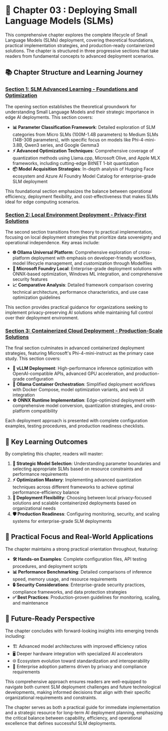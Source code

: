 # 🚀 Chapter 03 : Deploying Small Language Models (SLMs)

This comprehensive chapter explores the complete lifecycle of Small Language Models (SLMs) deployment, covering theoretical foundations, practical implementation strategies, and production-ready containerized solutions. The chapter is structured in three progressive sections that take readers from fundamental concepts to advanced deployment scenarios.

## 📚 Chapter Structure and Learning Journey

### **[Section 1: SLM Advanced Learning - Foundations and Optimization](./01.SLMAdvancedLearning.md)**
The opening section establishes the theoretical groundwork for understanding Small Language Models and their strategic importance in edge AI deployments. This section covers:

- **📊 Parameter Classification Framework**: Detailed exploration of SLM categories from Micro SLMs (100M-1.4B parameters) to Medium SLMs (14B-30B parameters), with specific focus on models like Phi-4-mini-3.8B, Qwen3 series, and Google Gemma3
- **⚡ Advanced Optimization Techniques**: Comprehensive coverage of quantization methods using Llama.cpp, Microsoft Olive, and Apple MLX frameworks, including cutting-edge BitNET 1-bit quantization
- **📦 Model Acquisition Strategies**: In-depth analysis of Hugging Face ecosystem and Azure AI Foundry Model Catalog for enterprise-grade SLM deployment

This foundational section emphasizes the balance between operational efficiency, deployment flexibility, and cost-effectiveness that makes SLMs ideal for edge computing scenarios.

### **[Section 2: Local Environment Deployment - Privacy-First Solutions](./02.DeployingSLMinLocalEnv.md)**
The second section transitions from theory to practical implementation, focusing on local deployment strategies that prioritize data sovereignty and operational independence. Key areas include:

- **🌐 Ollama Universal Platform**: Comprehensive exploration of cross-platform deployment with emphasis on developer-friendly workflows, model lifecycle management, and customization through Modelfiles
- **🏢 Microsoft Foundry Local**: Enterprise-grade deployment solutions with ONNX-based optimization, Windows ML integration, and comprehensive security features
- **📈 Comparative Analysis**: Detailed framework comparison covering technical architecture, performance characteristics, and use case optimization guidelines

This section provides practical guidance for organizations seeking to implement privacy-preserving AI solutions while maintaining full control over their deployment environment.

### **[Section 3: Containerized Cloud Deployment - Production-Scale Solutions](./03.DeployingSLMinCloud.md)**
The final section culminates in advanced containerized deployment strategies, featuring Microsoft's Phi-4-mini-instruct as the primary case study. This section covers:

- **🚀 vLLM Deployment**: High-performance inference optimization with OpenAI-compatible APIs, advanced GPU acceleration, and production-grade configuration
- **🐳 Ollama Container Orchestration**: Simplified deployment workflows with Docker Compose, model optimization variants, and web UI integration
- **⚙️ ONNX Runtime Implementation**: Edge-optimized deployment with comprehensive model conversion, quantization strategies, and cross-platform compatibility

Each deployment approach is presented with complete configuration examples, testing procedures, and production readiness checklists.

## 🎯 Key Learning Outcomes

By completing this chapter, readers will master:

1. **🎯 Strategic Model Selection**: Understanding parameter boundaries and selecting appropriate SLMs based on resource constraints and performance requirements
2. **⚡ Optimization Mastery**: Implementing advanced quantization techniques across different frameworks to achieve optimal performance-efficiency balance
3. **🔧 Deployment Flexibility**: Choosing between local privacy-focused solutions and scalable containerized deployments based on organizational needs
4. **🛡️ Production Readiness**: Configuring monitoring, security, and scaling systems for enterprise-grade SLM deployments

## 🌟 Practical Focus and Real-World Applications

The chapter maintains a strong practical orientation throughout, featuring:

- **🛠️ Hands-on Examples**: Complete configuration files, API testing procedures, and deployment scripts
- **📊 Performance Benchmarking**: Detailed comparisons of inference speed, memory usage, and resource requirements
- **🔒 Security Considerations**: Enterprise-grade security practices, compliance frameworks, and data protection strategies
- **✅ Best Practices**: Production-proven guidelines for monitoring, scaling, and maintenance

## 🔮 Future-Ready Perspective

The chapter concludes with forward-looking insights into emerging trends including:

- 🏗️ Advanced model architectures with improved efficiency ratios
- 🖥️ Deeper hardware integration with specialized AI accelerators
- 🌐 Ecosystem evolution toward standardization and interoperability
- 🏢 Enterprise adoption patterns driven by privacy and compliance requirements

This comprehensive approach ensures readers are well-equipped to navigate both current SLM deployment challenges and future technological developments, making informed decisions that align with their specific organizational requirements and constraints.

The chapter serves as both a practical guide for immediate implementation and a strategic resource for long-term AI deployment planning, emphasizing the critical balance between capability, efficiency, and operational excellence that defines successful SLM deployments.